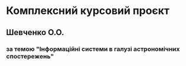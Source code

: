 # Комплексний курсовий проєкт
## Шевченко О.О.
### за темою "Інформаційні системи в галузі астрономічних спостережень"

